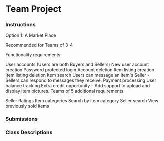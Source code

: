 # Team Project

### Instructions

Option 1: A Market Place

Recommended for Teams of 3-4

Functionality requirements:

User accounts (Users are both Buyers and Sellers)
New user account creation
Password protected login
Account deletion
Item listing creation
Item listing deletion
Item search
Users can message an item's Seller - Sellers can respond to messages they receive.
Payment processing
User balance tracking
Extra credit opportunity – Add support to upload and display item pictures.
Teams of 5 additional requirements:

Seller Ratings
Item categories
Search by item category
Seller search
View previously sold items


### Submissions


### Class Descriptions

